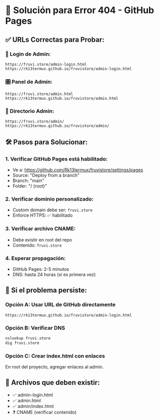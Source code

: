 # 🔧 Solución para Error 404 - GitHub Pages

## ✅ URLs Correctas para Probar:

### 🔐 Login de Admin:
```
https://fruvi.store/admin-login.html
https://rk13termux.github.io/fruvistore/admin-login.html
```

### 🎛️ Panel de Admin:
```
https://fruvi.store/admin.html  
https://rk13termux.github.io/fruvistore/admin.html
```

### 📁 Directorio Admin:
```
https://fruvi.store/admin/
https://rk13termux.github.io/fruvistore/admin/
```

## 🛠️ Pasos para Solucionar:

### 1. Verificar GitHub Pages está habilitado:
- Ve a: https://github.com/Rk13termux/fruvistore/settings/pages
- Source: "Deploy from a branch"
- Branch: "main" 
- Folder: "/ (root)"

### 2. Verificar dominio personalizado:
- Custom domain debe ser: `fruvi.store`
- Enforce HTTPS: ✅ habilitado

### 3. Verificar archivo CNAME:
- Debe existir en root del repo
- Contenido: `fruvi.store`

### 4. Esperar propagación:
- GitHub Pages: 2-5 minutos
- DNS: hasta 24 horas (si es primera vez)

## 🚨 Si el problema persiste:

### Opción A: Usar URL de GitHub directamente
```
https://rk13termux.github.io/fruvistore/admin-login.html
```

### Opción B: Verificar DNS
```bash
nslookup fruvi.store
dig fruvi.store
```

### Opción C: Crear index.html con enlaces
En root del proyecto, agregar enlaces al admin.

## 📝 Archivos que deben existir:
- ✅ admin-login.html
- ✅ admin.html  
- ✅ admin/index.html
- ❓ CNAME (verificar contenido)